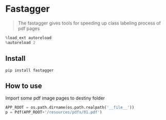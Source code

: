 # Fastagger
> The fastagger gives tools for speeding up class labeling process of pdf pages


```python
%load_ext autoreload
%autoreload 2
```

## Install

`pip install fastagger`

## How to use

Import some pdf image pages to destiny folder

```python
APP_ROOT = os.path.dirname(os.path.realpath('__file__'))
p = Pdf(APP_ROOT+'/resources/pdfs/01.pdf')
```
